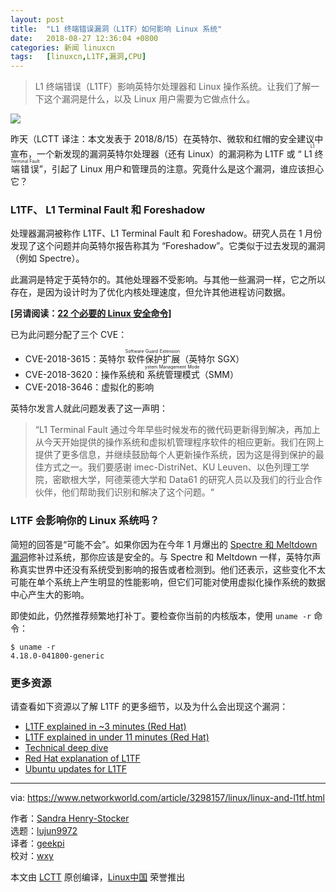```yaml
---
layout: post
title:	"L1 终端错误漏洞（L1TF）如何影响 Linux 系统"
date:	2018-08-27 12:36:04 +0800 
categories:	新闻 linuxcn 
tags:	[linuxcn,L1TF,漏洞,CPU]
---
```




> 
> L1 终端错误（L1TF）影响英特尔处理器和 Linux 操作系统。让我们了解一下这个漏洞是什么，以及 Linux 用户需要为它做点什么。
> 
> 
> 


![](/Asserts/Images//attachment/album/201808/27/123607kcc0z80vz8qc7fjp.jpg)


昨天（LCTT 译注：本文发表于 2018/8/15）在英特尔、微软和红帽的安全建议中宣布，一个新发现的漏洞英特尔处理器（还有 Linux）的漏洞称为 L1TF 或 “<ruby> L1 终端错误 <rt>  L1 Terminal Fault </rt></ruby>”，引起了 Linux 用户和管理员的注意。究竟什么是这个漏洞，谁应该担心它？


### L1TF、 L1 Terminal Fault 和 Foreshadow


处理器漏洞被称作 L1TF、L1 Terminal Fault 和 Foreshadow。研究人员在 1 月份发现了这个问题并向英特尔报告称其为 “Foreshadow”。它类似于过去发现的漏洞（例如 Spectre）。


此漏洞是特定于英特尔的。其他处理器不受影响。与其他一些漏洞一样，它之所以存在，是因为设计时为了优化内核处理速度，但允许其他进程访问数据。


**[另请阅读：[22 个必要的 Linux 安全命令](https://www.networkworld.com/article/3272286/open-source-tools/22-essential-security-commands-for-linux.html)]**


已为此问题分配了三个 CVE：


* CVE-2018-3615：英特尔<ruby> 软件保护扩展 <rt>  Software Guard Extension </rt></ruby>（英特尔 SGX）
* CVE-2018-3620：操作系统和<ruby> 系统管理模式 <rt>  ystem Management Mode </rt></ruby>（SMM）
* CVE-2018-3646：虚拟化的影响


英特尔发言人就此问题发表了这一声明：



> 
> “L1 Terminal Fault 通过今年早些时候发布的微代码更新得到解决，再加上从今天开始提供的操作系统和虚拟机管理程序软件的相应更新。我们在网上提供了更多信息，并继续鼓励每个人更新操作系统，因为这是得到保护的最佳方式之一。我们要感谢 imec-DistriNet、KU Leuven、以色列理工学院，密歇根大学，阿德莱德大学和 Data61 的研究人员以及我们的行业合作伙伴，他们帮助我们识别和解决了这个问题。“
> 
> 
> 


### L1TF 会影响你的 Linux 系统吗？


简短的回答是“可能不会”。如果你因为在今年 1 月爆出的 [Spectre 和 Meltdown 漏洞](https://www.networkworld.com/article/3245813/security/meltdown-and-spectre-exploits-cutting-through-the-fud.html)修补过系统，那你应该是安全的。与 Spectre 和 Meltdown 一样，英特尔声称真实世界中还没有系统受到影响的报告或者检测到。他们还表示，这些变化不太可能在单个系统上产生明显的性能影响，但它们可能对使用虚拟化操作系统的数据中心产生大的影响。


即使如此，仍然推荐频繁地打补丁。要检查你当前的内核版本，使用 `uname -r` 命令：



```
$ uname -r
4.18.0-041800-generic
```

### 更多资源


请查看如下资源以了解 L1TF 的更多细节，以及为什么会出现这个漏洞：


* [L1TF explained in ~3 minutes (Red Hat)](https://www.youtube.com/watch?v=kBOsVt0iXE4&feature=youtu.be)
* [L1TF explained in under 11 minutes (Red Hat)](https://www.youtube.com/watch?v=kqg8_KH2OIQ)
* [Technical deep dive](https://www.redhat.com/en/blog/deeper-look-l1-terminal-fault-aka-foreshadow)
* [Red Hat explanation of L1TF](https://access.redhat.com/security/vulnerabilities/L1TF)
* [Ubuntu updates for L1TF](https://blog.ubuntu.com/2018/08/14/ubuntu-updates-for-l1-terminal-fault-vulnerabilities)




---


via: <https://www.networkworld.com/article/3298157/linux/linux-and-l1tf.html>


作者：[Sandra Henry-Stocker](https://www.networkworld.com/author/Sandra-Henry_Stocker/)  
 选题：[lujun9972](https://github.com/lujun9972)  
 译者：[geekpi](https://github.com/geekpi)  
 校对：[wxy](https://github.com/wxy)


本文由 [LCTT](https://github.com/LCTT/TranslateProject) 原创编译，[Linux中国](https://linux.cn/) 荣誉推出

